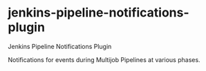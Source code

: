 # jenkins-pipeline-notifications-plugin
Jenkins Pipeline Notifications Plugin

Notifications for events during Multijob Pipelines at various phases.